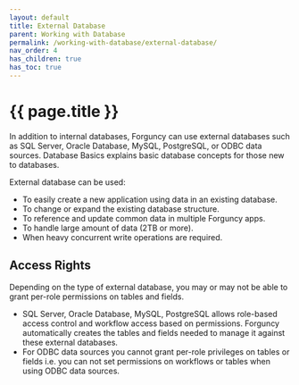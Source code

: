 ```yaml
---
layout: default
title: External Database
parent: Working with Database
permalink: /working-with-database/external-database/
nav_order: 4
has_children: true
has_toc: true
---
```


# {{ page.title }}

In addition to internal databases, Forguncy can use external databases such as SQL Server, Oracle Database, MySQL, PostgreSQL, or ODBC data sources. Database Basics explains basic database concepts for those new to databases. 

External database can be used:

- To easily create a new application using data in an existing database.
- To change or expand the existing database structure.
- To reference and update common data in multiple Forguncy apps.
- To handle large amount of data (2TB or more).
- When heavy concurrent write operations are required. 

## Access Rights

Depending on the type of external database, you may or may not be able to grant per-role permissions on tables and fields. 

- SQL Server, Oracle Database, MySQL, PostgreSQL allows role-based access control and workflow access based on permissions. Forguncy automatically creates the tables and fields needed to manage it against these external databases.
- For ODBC data sources you cannot grant per-role privileges on tables or fields i.e. you can not set permissions on workflows or tables when using ODBC data sources.
